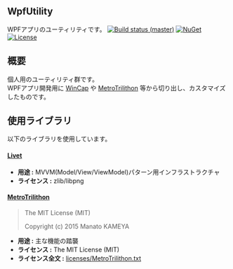 ## WpfUtility
WPFアプリのユーティリティです。
[![Build status (master)](https://img.shields.io/appveyor/ci/Thirdplay/WpfUtility/master.svg?style=flat-square)](https://ci.appveyor.com/project/thirdplay/wpfutility/branch/master)
[![NuGet](https://img.shields.io/nuget/v/WpfUtility.svg?style=flat-square)](https://www.nuget.org/packages/WpfUtility/)
[![License](https://img.shields.io/github/license/Thirdplay/WpfUtility.svg?style=flat-square)](https://github.com/Thirdplay/WpfUtility/blob/master/LICENSE)

## 概要
個人用のユーティリティ群です。  
WPFアプリ開発用に [WinCap](https://github.com/thirdplay/WinCap) や [MetroTrilithon](https://github.com/Grabacr07/MetroTrilithon) 等から切り出し、カスタマイズしたものです。  

## 使用ライブラリ

以下のライブラリを使用しています。

#### [Livet](https://github.com/ugaya40/Livet)

* **用途 :** MVVM(Model/View/ViewModel)パターン用インフラストラクチャ
* **ライセンス :** zlib/libpng

#### [MetroTrilithon](https://github.com/Grabacr07/MetroTrilithon)

> The MIT License (MIT)
> 
> Copyright (c) 2015 Manato KAMEYA

* **用途 :** 主な機能の踏襲
* **ライセンス :** The MIT License (MIT)
* **ライセンス全文 :** [licenses/MetroTrilithon.txt](licenses/MetroTrilithon.txt)

